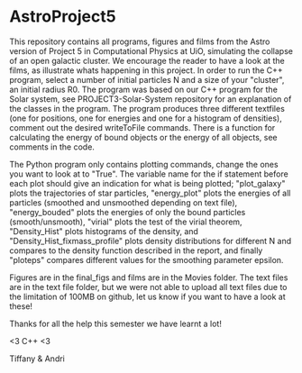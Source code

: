 # AstroProject5

This repository contains all programs, figures and films from the Astro version of Project 5 in Computational Physics at UiO, simulating
the collapse of an open galactic cluster. We encourage the reader to have a look at the films, as illustrate whats happening in this project.
In order to run the C++ program, select a number of initial particles N and a size of your "cluster", an initial radius R0. The program was based on our C++ program for the Solar system, see PROJECT3-Solar-System repository for an explanation of the classes in the program. The program produces
three different textfiles (one for positions, one for energies and one for a histogram of densities), comment out the desired writeToFile commands.
There is a function for calculating the energy of bound objects or the energy of all objects, see comments in the code. 

The Python program only contains plotting commands, change the ones you want to look at to "True". The variable name for the if statement before
each plot should give an indication for what is being plotted; "plot_galaxy" plots the trajectories of star particles, "energy_plot" plots the energies
of all particles (smoothed and unsmoothed depending on text file), "energy_bouded" plots the energies of only the bound particles (smooth/unsmooth),
"virial" plots the test of the virial theorem, "Density_Hist" plots histograms of the density, and "Density_Hist_fixmass_profile"  plots density 
distributions for different N and compares to the density function described in the report, and finally "ploteps" compares different values for the
smoothing parameter epsilon.

Figures are in the final_figs and films are in the Movies folder. The text files are in the text file folder, but we were not able to upload all text files due to the limitation of 100MB on github, let us know if you want to have a look at these! 

Thanks for all the help this semester we have learnt a lot!

<3 C++ <3

Tiffany & Andri
